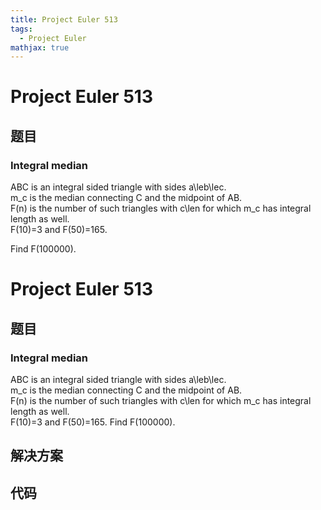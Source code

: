 ```yaml
---
title: Project Euler 513
tags:
  - Project Euler
mathjax: true
---
```

<escape><!-- more --></escape>
    
# Project Euler 513
## 题目
### Integral median


ABC is an integral sided triangle with sides a\leb\lec.<br />
m_c is the median connecting C and the midpoint of AB. <br />
F(n) is the number of such triangles with  c\len for which m_c has integral length as well.<br />
F(10)=3 and F(50)=165.

Find F(100000).





# Project Euler 513
## 题目
### Integral median

ABC is an integral sided triangle with sides a\leb\lec.<br>m_c is the median connecting C and the midpoint of AB.<br>F(n) is the number of such triangles with  c\len for which m_c has integral length as well.<br>F(10)=3 and F(50)=165.
Find F(100000).


## 解决方案


## 代码


